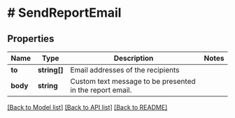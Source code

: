 # # SendReportEmail

## Properties

Name | Type | Description | Notes
------------ | ------------- | ------------- | -------------
**to** | **string[]** | Email addresses of the recipients |
**body** | **string** | Custom text message to be presented in the report email. |

[[Back to Model list]](../../README.md#models) [[Back to API list]](../../README.md#endpoints) [[Back to README]](../../README.md)

